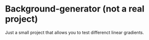 # Background-generator (not a real project)

Just a small project that allows you to test differenct linear gradients.
